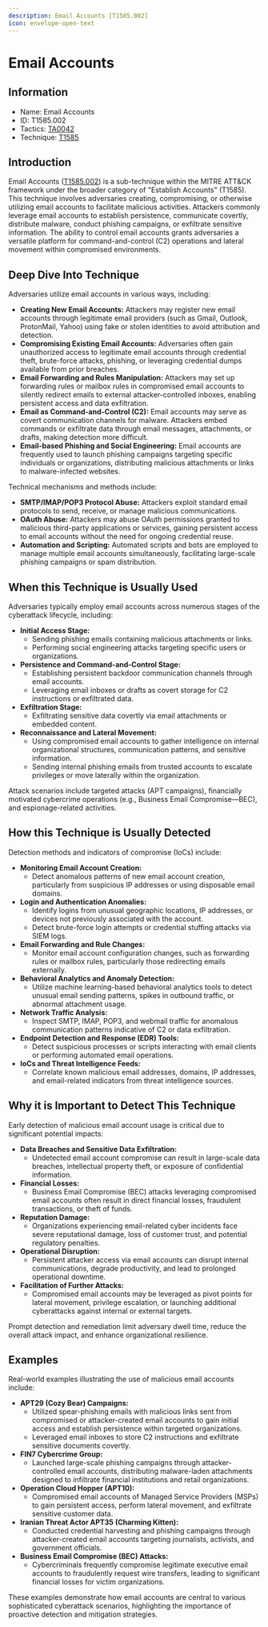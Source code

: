 ```yaml
---
description: Email Accounts [T1585.002]
icon: envelope-open-text
---
```


# Email Accounts

## Information

* Name: Email Accounts
* ID: T1585.002
* Tactics: [TA0042](../)
* Technique: [T1585](./)

## Introduction

Email Accounts ([T1585.002](https://attack.mitre.org/techniques/T1585/002/)) is a sub-technique within the MITRE ATT\&CK framework under the broader category of "Establish Accounts" (T1585). This technique involves adversaries creating, compromising, or otherwise utilizing email accounts to facilitate malicious activities. Attackers commonly leverage email accounts to establish persistence, communicate covertly, distribute malware, conduct phishing campaigns, or exfiltrate sensitive information. The ability to control email accounts grants adversaries a versatile platform for command-and-control (C2) operations and lateral movement within compromised environments.

## Deep Dive Into Technique

Adversaries utilize email accounts in various ways, including:

* **Creating New Email Accounts:** Attackers may register new email accounts through legitimate email providers (such as Gmail, Outlook, ProtonMail, Yahoo) using fake or stolen identities to avoid attribution and detection.
* **Compromising Existing Email Accounts:** Adversaries often gain unauthorized access to legitimate email accounts through credential theft, brute-force attacks, phishing, or leveraging credential dumps available from prior breaches.
* **Email Forwarding and Rules Manipulation:** Attackers may set up forwarding rules or mailbox rules in compromised email accounts to silently redirect emails to external attacker-controlled inboxes, enabling persistent access and data exfiltration.
* **Email as Command-and-Control (C2):** Email accounts may serve as covert communication channels for malware. Attackers embed commands or exfiltrate data through email messages, attachments, or drafts, making detection more difficult.
* **Email-based Phishing and Social Engineering:** Email accounts are frequently used to launch phishing campaigns targeting specific individuals or organizations, distributing malicious attachments or links to malware-infected websites.

Technical mechanisms and methods include:

* **SMTP/IMAP/POP3 Protocol Abuse:** Attackers exploit standard email protocols to send, receive, or manage malicious communications.
* **OAuth Abuse:** Attackers may abuse OAuth permissions granted to malicious third-party applications or services, gaining persistent access to email accounts without the need for ongoing credential reuse.
* **Automation and Scripting:** Automated scripts and bots are employed to manage multiple email accounts simultaneously, facilitating large-scale phishing campaigns or spam distribution.

## When this Technique is Usually Used

Adversaries typically employ email accounts across numerous stages of the cyberattack lifecycle, including:

* **Initial Access Stage:**
  * Sending phishing emails containing malicious attachments or links.
  * Performing social engineering attacks targeting specific users or organizations.
* **Persistence and Command-and-Control Stage:**
  * Establishing persistent backdoor communication channels through email accounts.
  * Leveraging email inboxes or drafts as covert storage for C2 instructions or exfiltrated data.
* **Exfiltration Stage:**
  * Exfiltrating sensitive data covertly via email attachments or embedded content.
* **Reconnaissance and Lateral Movement:**
  * Using compromised email accounts to gather intelligence on internal organizational structures, communication patterns, and sensitive information.
  * Sending internal phishing emails from trusted accounts to escalate privileges or move laterally within the organization.

Attack scenarios include targeted attacks (APT campaigns), financially motivated cybercrime operations (e.g., Business Email Compromise—BEC), and espionage-related activities.

## How this Technique is Usually Detected

Detection methods and indicators of compromise (IoCs) include:

* **Monitoring Email Account Creation:**
  * Detect anomalous patterns of new email account creation, particularly from suspicious IP addresses or using disposable email domains.
* **Login and Authentication Anomalies:**
  * Identify logins from unusual geographic locations, IP addresses, or devices not previously associated with the account.
  * Detect brute-force login attempts or credential stuffing attacks via SIEM logs.
* **Email Forwarding and Rule Changes:**
  * Monitor email account configuration changes, such as forwarding rules or mailbox rules, particularly those redirecting emails externally.
* **Behavioral Analytics and Anomaly Detection:**
  * Utilize machine learning-based behavioral analytics tools to detect unusual email sending patterns, spikes in outbound traffic, or abnormal attachment usage.
* **Network Traffic Analysis:**
  * Inspect SMTP, IMAP, POP3, and webmail traffic for anomalous communication patterns indicative of C2 or data exfiltration.
* **Endpoint Detection and Response (EDR) Tools:**
  * Detect suspicious processes or scripts interacting with email clients or performing automated email operations.
* **IoCs and Threat Intelligence Feeds:**
  * Correlate known malicious email addresses, domains, IP addresses, and email-related indicators from threat intelligence sources.

## Why it is Important to Detect This Technique

Early detection of malicious email account usage is critical due to significant potential impacts:

* **Data Breaches and Sensitive Data Exfiltration:**
  * Undetected email account compromise can result in large-scale data breaches, intellectual property theft, or exposure of confidential information.
* **Financial Losses:**
  * Business Email Compromise (BEC) attacks leveraging compromised email accounts often result in direct financial losses, fraudulent transactions, or theft of funds.
* **Reputation Damage:**
  * Organizations experiencing email-related cyber incidents face severe reputational damage, loss of customer trust, and potential regulatory penalties.
* **Operational Disruption:**
  * Persistent attacker access via email accounts can disrupt internal communications, degrade productivity, and lead to prolonged operational downtime.
* **Facilitation of Further Attacks:**
  * Compromised email accounts may be leveraged as pivot points for lateral movement, privilege escalation, or launching additional cyberattacks against internal or external targets.

Prompt detection and remediation limit adversary dwell time, reduce the overall attack impact, and enhance organizational resilience.

## Examples

Real-world examples illustrating the use of malicious email accounts include:

* **APT29 (Cozy Bear) Campaigns:**
  * Utilized spear-phishing emails with malicious links sent from compromised or attacker-created email accounts to gain initial access and establish persistence within targeted organizations.
  * Leveraged email inboxes to store C2 instructions and exfiltrate sensitive documents covertly.
* **FIN7 Cybercrime Group:**
  * Launched large-scale phishing campaigns through attacker-controlled email accounts, distributing malware-laden attachments designed to infiltrate financial institutions and retail organizations.
* **Operation Cloud Hopper (APT10):**
  * Compromised email accounts of Managed Service Providers (MSPs) to gain persistent access, perform lateral movement, and exfiltrate sensitive customer data.
* **Iranian Threat Actor APT35 (Charming Kitten):**
  * Conducted credential harvesting and phishing campaigns through attacker-created email accounts targeting journalists, activists, and government officials.
* **Business Email Compromise (BEC) Attacks:**
  * Cybercriminals frequently compromise legitimate executive email accounts to fraudulently request wire transfers, leading to significant financial losses for victim organizations.

These examples demonstrate how email accounts are central to various sophisticated cyberattack scenarios, highlighting the importance of proactive detection and mitigation strategies.
